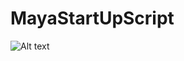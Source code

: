 # MayaStartUpScript
![Alt text](/ElisaStresemann/MayaStartUpScript/mayastartupscript.jpg?raw=true "Optional Title")
